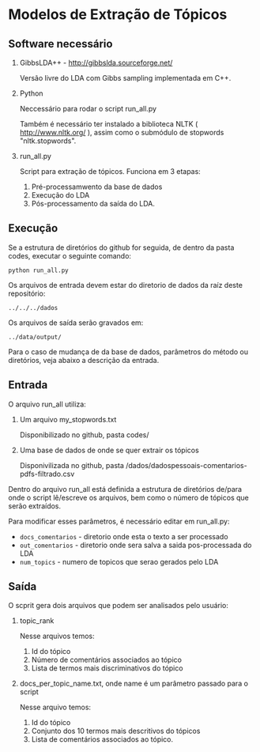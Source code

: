 Modelos de Extração de Tópicos
==============================

Software necessário
-------------------

1. GibbsLDA++ - http://gibbslda.sourceforge.net/

   Versão livre do LDA com Gibbs sampling implementada em C++.

2. Python 

   Neccessário para rodar o script run_all.py

   Também é necessário ter instalado a biblioteca NLTK ( http://www.nltk.org/ ),
   assim como o submódulo de stopwords "nltk.stopwords".

3. run_all.py

   Script para extração de tópicos. Funciona em 3 etapas:
   1. Pré-processamwento da base de dados
   2. Execução do LDA
   3. Pós-processamento da saída do LDA.


Execução
--------

Se a estrutura de diretórios do github for seguida, de dentro da pasta codes, executar o seguinte comando:
```
python run_all.py
```

Os arquivos de entrada devem estar do diretorio de dados da raíz deste repositório:
```
../../../dados
```

Os arquivos de saída serão gravados em:
```
../data/output/
```

Para o caso de mudança de da base de dados, parâmetros do método ou diretórios, veja abaixo a descrição da entrada.

Entrada
-------

O arquivo run_all utiliza:

1. Um arquivo my_stopwords.txt 

   Disponibilizado no github, pasta codes/

2. Uma base de dados de onde se quer extrair os tópicos

   Disponivilizada no github, pasta /dados/dadospessoais-comentarios-pdfs-filtrado.csv

Dentro do arquivo run_all está definida a estrutura de diretórios de/para onde o script lê/escreve os arquivos,
bem como o número de tópicos que serão extraídos.

Para modificar esses parâmetros, é necessário editar em run_all.py:
- `docs_comentarios`  -  diretorio onde esta o texto a ser processado
- `out_comentarios`   -  diretorio onde sera salva a saida pos-processada do LDA
- `num_topics`        -  numero de topicos que serao gerados pelo LDA

Saída
-----

O scprit gera dois arquivos que podem ser analisados pelo usuário: 

1. topic_rank

   Nesse arquivos temos:
   1. Id do tópico
   2. Número de comentários associados ao tópico
   3. Lista de termos mais discriminativos do tópico

2. docs_per_topic_name.txt, onde name é um parâmetro passado para o script

   Nesse arquivo temos:
   1. Id do tópico
   2. Conjunto dos 10 termos mais descritivos do tópicos
   3. Lista de comentários associados ao tópico.


